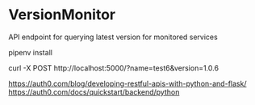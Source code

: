 # VersionMonitor
API endpoint for querying latest version for monitored services

pipenv install

curl -X POST http://localhost:5000/?name=test6\&version=1.0.6

https://auth0.com/blog/developing-restful-apis-with-python-and-flask/
https://auth0.com/docs/quickstart/backend/python